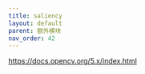 ```yaml
---
title: saliency
layout: default
parent: 额外模块
nav_order: 42
---
```


https://docs.opencv.org/5.x/index.html